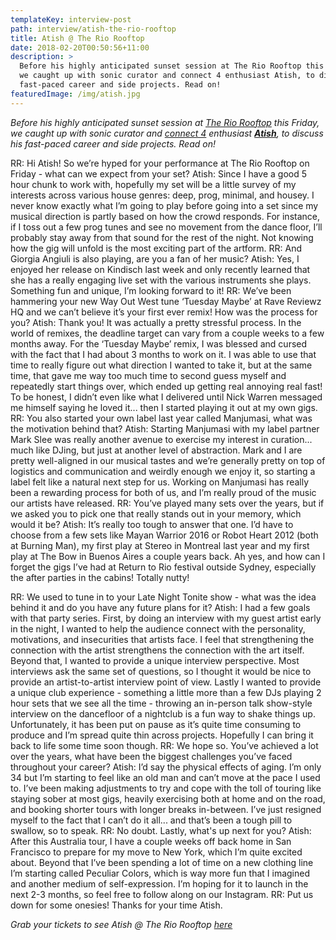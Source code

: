 ```yaml
---
templateKey: interview-post
path: interview/atish-the-rio-rooftop
title: Atish @ The Rio Rooftop
date: 2018-02-20T00:50:56+11:00
description: >
  Before his highly anticipated sunset session at The Rio Rooftop this Friday,
  we caught up with sonic curator and connect 4 enthusiast Atish, to discuss his
  fast-paced career and side projects. Read on!
featuredImage: /img/atish.jpg
---
```

_Before his highly anticipated sunset session at [The Rio Rooftop](https://www.facebook.com/events/493902811009824/) this Friday, we caught up with sonic curator and [connect 4](https://www.youtube.com/watch?v=xuZK5MDLpxw) enthusiast **[Atish](https://www.facebook.com/atishmusic/)**, to discuss his fast-paced career and side projects. Read on!_

RR: Hi Atish! So we’re hyped for your performance at The Rio Rooftop on Friday - what can we expect from your set?
Atish: Since I have a good 5 hour chunk to work with, hopefully my set will be a little survey of my interests across various house genres: deep, prog, minimal, and housey. I never know exactly what I’m going to play before going into a set since my musical direction is partly based on how the crowd responds. For instance, if I toss out a few prog tunes and see no movement from the dance floor, I’ll probably stay away from that sound for the rest of the night. Not knowing how the gig will unfold is the most exciting part of the artform.
RR: And Giorgia Angiuli is also playing, are you a fan of her music?
Atish: Yes, I enjoyed her release on Kindisch last week and only recently learned that she has a really engaging live set with the various instruments she plays. Something fun and unique, I’m looking forward to it!
RR: We’ve been hammering your new Way Out West tune ‘Tuesday Maybe’ at Rave Reviewz HQ and we can’t believe it’s your first ever remix! How was the process for you?
Atish: Thank you! It was actually a pretty stressful process. In the world of remixes, the deadline target can vary from a couple weeks to a few months away. For the ‘Tuesday Maybe’ remix, I was blessed and cursed with the fact that I had about 3 months to work on it. I was able to use that time to really figure out what direction I wanted to take it, but at the same time, that gave me way too much time to second guess myself and repeatedly start things over, which ended up getting real annoying real fast! To be honest, I didn’t even like what I delivered until Nick Warren messaged me himself saying he loved it... then I started playing it out at my own gigs.
RR: You also started your own label last year called Manjumasi, what was the motivation behind that?
Atish: Starting Manjumasi with my label partner Mark Slee was really another avenue to exercise my interest in curation... much like DJing, but just at another level of abstraction. Mark and I are pretty well-aligned in our musical tastes and we’re generally pretty on top of logistics and communication and weirdly enough we enjoy it, so starting a label felt like a natural next step for us. Working on Manjumasi has really been a rewarding process for both of us, and I’m really proud of the music our artists have released.
RR: You’ve played many sets over the years, but if we asked you to pick one that really stands out in your memory, which would it be?
Atish: It’s really too tough to answer that one. I’d have to choose from a few sets like Mayan Warrior 2016 or Robot Heart 2012 (both at Burning Man), my first play at Stereo in Montreal last year and my first play at The Bow in Buenos Aires a couple years back. Ah yes, and how can I forget the gigs I’ve had at Return to Rio festival outside Sydney, especially the after parties in the cabins! Totally nutty!

RR: We used to tune in to your Late Night Tonite show - what was the idea behind it and do you have any future plans for it?
Atish: I had a few goals with that party series. First, by doing an interview with my guest artist early in the night, I wanted to help the audience connect with the personality, motivations, and insecurities that artists face. I feel that strengthening the connection with the artist strengthens the connection with the art itself. Beyond that, I wanted to provide a unique interview perspective. Most interviews ask the same set of questions, so I thought it would be nice to provide an artist-to-artist interview point of view. Lastly I wanted to provide a unique club experience - something a little more than a few DJs playing 2 hour sets that we see all the time - throwing an in-person talk show-style interview on the dancefloor of a nightclub is a fun way to shake things up. Unfortunately, it has been put on pause as it’s quite time consuming to produce and I’m spread quite thin across projects. Hopefully I can bring it back to life some time soon though.
RR: We hope so. You’ve achieved a lot over the years, what have been the biggest challenges you’ve faced throughout your career?
Atish: I’d say the physical effects of aging. I’m only 34 but I’m starting to feel like an old man and can’t move at the pace I used to. I’ve been making adjustments to try and cope with the toll of touring like staying sober at most gigs, heavily exercising both at home and on the road, and booking shorter tours with longer breaks in-between. I’ve just resigned myself to the fact that I can’t do it all... and that’s been a tough pill to swallow, so to speak.
RR: No doubt. Lastly, what's up next for you?
Atish: After this Australia tour, I have a couple weeks off back home in San Francisco to prepare for my move to New York, which I’m quite excited about. Beyond that I’ve been spending a lot of time on a new clothing line I’m starting called Peculiar Colors, which is way more fun that I imagined and another medium of self-expression. I’m hoping for it to launch in the next 2-3 months, so feel free to follow along on our Instagram.
RR: Put us down for some onesies! Thanks for your time Atish.

_Grab your tickets to see Atish @ The Rio Rooftop [here](https://www.facebook.com/events/493902811009824/)_

